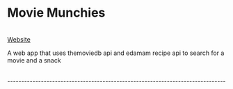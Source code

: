 <h1> Movie Munchies </h1> <br>
<a href=movie-munchies.web.app> Website </a> <br>
<p> A web app that uses themoviedb api and edamam recipe api to search for a movie and a snack </p> <br>
------------------------------------------------------------------------------

